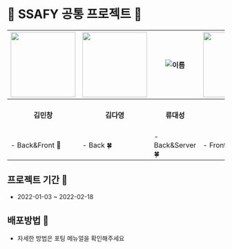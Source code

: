 # 🌸 SSAFY 공통 프로젝트 🌸

|<img src = "https://avatars0.githubusercontent.com/u/62474560?s=460&v=4" width="150" height="150"/>|<img src = "https://avatars0.githubusercontent.com/u/62474560?s=460&v=4" width="150" height="150"/>|![이름](/uploads/6d9d1e246bc79e8e503904251d7b6b6d/이름.jpg)|<img src = "https://ifh.cc/g/fYe0ZT.jpg" width="150" height="150"/>|<img src = "https://ifh.cc/g/fYe0ZT.jpg" width="150" height="150"/>|
|------|---|-----|-----|-----|
|<div align ="center"><h4>김민창</h4><div>|<div align ="center"><h4>김다영</h4><div>|<div align ="center"><h4>류대성</h4><div>|<div align ="center"><h4>박종훈</h4><div>|<div align ="center"><h4>최상진</h4><div>|
|- Back&Front 🌵|- Back 🍀|- Back&Server 🍀|- Front 🍀|- Front 🍀|

## 프로젝트 기간 🌸

* 2022-01-03 ~ 2022-02-18 

## 배포방법 🌻

* 자세한 방법은 포팅 메뉴얼을 확인해주세요


